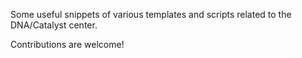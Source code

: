 Some useful snippets of various templates and scripts related to the DNA/Catalyst center.

Contributions are welcome!